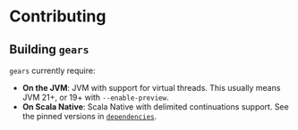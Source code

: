 # Contributing

## Building `gears`

`gears` currently require:
- **On the JVM**: JVM with support for virtual threads. This usually means JVM 21+, or 19+ with `--enable-preview`.
- **On Scala Native**: Scala Native with delimited continuations support. See the pinned versions in [`dependencies`](./dependencies/README.md).
